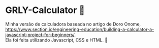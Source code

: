 # GRLY-Calculator  💖 

Minha versão de calculadora baseada no artigo de Doro Onome, https://www.section.io/engineering-education/building-a-calculator-a-javascript-project-for-beginners/.
<br>
Ela foi feita utilizando Javascript, CSS e HTML.  🥰 
